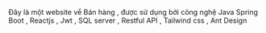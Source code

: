 Đây là một website về Bán hàng , được sử dụng bởi công nghệ Java Spring Boot , Reactjs , Jwt , SQL server , Restful API , Tailwind css , Ant Design 
